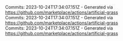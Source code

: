 Commits: 2023-10-24T17:34:07.151Z - Generated via https://github.com/marketplace/actions/artificial-grass
<br>
Commits: 2023-10-24T17:34:07.151Z - Generated via https://github.com/marketplace/actions/artificial-grass
<br>
Commits: 2023-10-24T17:34:07.151Z - Generated via https://github.com/marketplace/actions/artificial-grass
<br>
